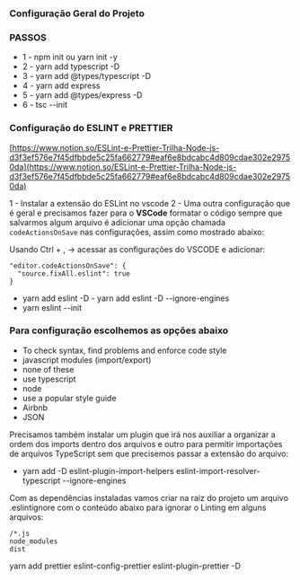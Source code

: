 ### Configuração Geral do Projeto

### PASSOS

- 1 - npm init ou  yarn init -y
- 2 - yarn add typescript -D
- 3 - yarn add @types/typescript -D
- 4 - yarn add express
- 5 - yarn add @types/express -D
- 6 - tsc --init 

### Configuração do ESLINT e PRETTIER

[https://www.notion.so/ESLint-e-Prettier-Trilha-Node-js-d3f3ef576e7f45dfbbde5c25fa662779#eaf6e8bdcabc4d809cdae302e29750da](https://www.notion.so/ESLint-e-Prettier-Trilha-Node-js-d3f3ef576e7f45dfbbde5c25fa662779#eaf6e8bdcabc4d809cdae302e29750da)

1 - Instalar a extensão do ESLint no vscode
2 - Uma outra configuração que é geral e precisamos fazer para o **VSCode** formatar o código sempre que salvarmos algum arquivo é adicionar uma opção chamada `codeActionsOnSave` nas configurações, assim como mostrado abaixo:

Usando Ctrl + , -> acessar as configurações do VSCODE e adicionar: 

    "editor.codeActionsOnSave": {
      "source.fixAll.eslint": true
    }

- yarn add eslint -D - yarn add eslint -D --ignore-engines
- yarn eslint --init

### Para configuração escolhemos as opções abaixo

- To check syntax, find problems and enforce code style
- javascript modules (import/export)
- none of these
- use typescript
- node
- use a popular style guide
- Airbnb
- JSON

Precisamos também instalar um plugin que irá nos auxiliar a organizar a ordem dos imports dentro dos arquivos e outro para permitir importações de arquivos TypeScript sem que precisemos passar a extensão do arquivo:

- yarn add -D eslint-plugin-import-helpers eslint-import-resolver-typescript --ignore-engines

Com as dependências instaladas vamos criar na raiz do projeto um arquivo .eslintignore com o conteúdo abaixo para ignorar o Linting em alguns arquivos:

    /*.js
    node_modules
    dist

yarn add prettier eslint-config-prettier eslint-plugin-prettier -D